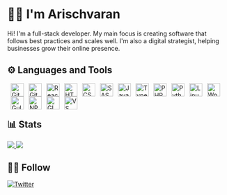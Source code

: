 # 🙋‍♂️ I'm Arischvaran

Hi! I'm a full-stack developer. My main focus is creating software that follows best practices and scales well. I'm also a digital strategist, helping businesses grow their online presence.

## ⚙ Languages and Tools

<img style="margin-left: 8px;" align="left" alt="Git" width="30px" src="https://cdn.jsdelivr.net/gh/devicons/devicon@latest/icons/git/git-original.svg">
<img style="margin-left: 8px;" align="left" alt="GitHub" width="30px" src="https://cdn.jsdelivr.net/gh/devicons/devicon@latest/icons/github/github-original.svg">
<img style="margin-left: 8px;" align="left" alt="React" width="30px" src="https://cdn.jsdelivr.net/gh/devicons/devicon@latest/icons/react/react-original.svg">
<img style="margin-left: 8px;" align="left" alt="HTML" width="30px" src="https://cdn.jsdelivr.net/gh/devicons/devicon@latest/icons/html5/html5-original.svg">
<img style="margin-left: 8px;" align="left" alt="CSS" width="30px" src="https://cdn.jsdelivr.net/gh/devicons/devicon@latest/icons/css3/css3-original.svg">
<img style="margin-left: 8px;" align="left" alt="SASS" width="30px" src="https://cdn.jsdelivr.net/gh/devicons/devicon@latest/icons/sass/sass-original.svg">
<img style="margin-left: 8px;" align="left" alt="Javascript" width="30px" src="https://cdn.jsdelivr.net/gh/devicons/devicon@latest/icons/javascript/javascript-original.svg">
<img style="margin-left: 8px;" align="left" alt="Typescript" width="30px" src="https://cdn.jsdelivr.net/gh/devicons/devicon@latest/icons/typescript/typescript-original.svg">
<img style="margin-left: 8px;" align="left" alt="PHP" width="30px" src="https://cdn.jsdelivr.net/gh/devicons/devicon@latest/icons/php/php-original.svg">
<img style="margin-left: 8px;" align="left" alt="Python" width="30px" src="https://cdn.jsdelivr.net/gh/devicons/devicon@latest/icons/python/python-original.svg">
<img style="margin-left: 8px;" align="left" alt="Linux" width="30px" src="https://cdn.jsdelivr.net/gh/devicons/devicon@latest/icons/linux/linux-original.svg">
<img style="margin-left: 8px;" align="left" alt="WordPress" width="30px" src="https://cdn.jsdelivr.net/gh/devicons/devicon@latest/icons/wordpress/wordpress-original.svg">
<img style="margin-left: 8px;" align="left" alt="Gulp" width="30px" src="https://cdn.jsdelivr.net/gh/devicons/devicon@latest/icons/gulp/gulp-plain.svg">
<img style="margin-left: 8px;" align="left" alt="NPM" width="30px" src="https://cdn.jsdelivr.net/gh/devicons/devicon@latest/icons/npm/npm-original-wordmark.svg">
<img style="margin-left: 8px;" align="left" alt="GIMP" width="30px" src="https://cdn.jsdelivr.net/gh/devicons/devicon@latest/icons/gimp/gimp-original.svg">
<img style="margin-left: 8px;" align="left" alt="VS Code" width="30px" src="https://cdn.jsdelivr.net/gh/devicons/devicon@latest/icons/vscode/vscode-original.svg">

<br />
<br />
<br />

<!-- Stats -->

## 📊 Stats

<a href="https://github.com/Arisch24/">
  <img src="https://github-readme-stats.vercel.app/api/top-langs/?username=arisch24&theme=noctis_minimus&layout=donut">
</a>
<a href="https://github.com/Arisch24/">
  <img src="https://github-readme-stats.vercel.app/api?username=arisch24&show_icons=true&theme=radical">
</a>

## 👩‍💻 Follow

[![Twitter](https://img.shields.io/twitter/follow/arisch_24?color=0E7FC0&logo=x&style=for-the-badge&label=Twitter)](https://twitter.com/Arisch_24)

<!---
Arisch24/Arisch24 is a ✨ special ✨ repository because its `README.md` (this file) appears on your GitHub profile.
You can click the Preview link to take a look at your changes.
--->
